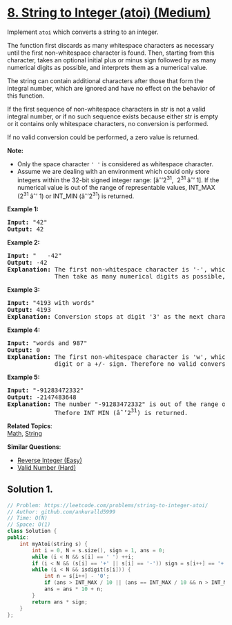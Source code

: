 # [8. String to Integer (atoi) (Medium)](https://leetcode.com/problems/string-to-integer-atoi/)

<p>Implement <code><span>atoi</span></code> which&nbsp;converts a string to an integer.</p>

<p>The function first discards as many whitespace characters as necessary until the first non-whitespace character is found. Then, starting from this character, takes an optional initial plus or minus sign followed by as many numerical digits as possible, and interprets them as a numerical value.</p>

<p>The string can contain additional characters after those that form the integral number, which are ignored and have no effect on the behavior of this function.</p>

<p>If the first sequence of non-whitespace characters in str is not a valid integral number, or if no such sequence exists because either str is empty or it contains only whitespace characters, no conversion is performed.</p>

<p>If no valid conversion could be performed, a zero value is returned.</p>

<p><strong>Note:</strong></p>

<ul>
	<li>Only the space character <code>' '</code> is considered as whitespace character.</li>
	<li>Assume we are dealing with an environment which could only store integers within the 32-bit signed integer range: [âˆ’2<sup>31</sup>,&nbsp; 2<sup>31&nbsp;</sup>âˆ’ 1]. If the numerical value is out of the range of representable values, INT_MAX (2<sup>31&nbsp;</sup>âˆ’ 1) or INT_MIN (âˆ’2<sup>31</sup>) is returned.</li>
</ul>

<p><strong>Example 1:</strong></p>

<pre><strong>Input:</strong> "42"
<strong>Output:</strong> 42
</pre>

<p><strong>Example 2:</strong></p>

<pre><strong>Input:</strong> "   -42"
<strong>Output:</strong> -42
<strong>Explanation:</strong> The first non-whitespace character is '-', which is the minus sign.
&nbsp;            Then take as many numerical digits as possible, which gets 42.
</pre>

<p><strong>Example 3:</strong></p>

<pre><strong>Input:</strong> "4193 with words"
<strong>Output:</strong> 4193
<strong>Explanation:</strong> Conversion stops at digit '3' as the next character is not a numerical digit.
</pre>

<p><strong>Example 4:</strong></p>

<pre><strong>Input:</strong> "words and 987"
<strong>Output:</strong> 0
<strong>Explanation:</strong> The first non-whitespace character is 'w', which is not a numerical 
&nbsp;            digit or a +/- sign. Therefore no valid conversion could be performed.</pre>

<p><strong>Example 5:</strong></p>

<pre><strong>Input:</strong> "-91283472332"
<strong>Output:</strong> -2147483648
<strong>Explanation:</strong> The number "-91283472332" is out of the range of a 32-bit signed integer.
&nbsp;            Thefore INT_MIN (âˆ’2<sup>31</sup>) is returned.</pre>


**Related Topics**:  
[Math](https://leetcode.com/tag/math/), [String](https://leetcode.com/tag/string/)

**Similar Questions**:
* [Reverse Integer (Easy)](https://leetcode.com/problems/reverse-integer/)
* [Valid Number (Hard)](https://leetcode.com/problems/valid-number/)

## Solution 1.

```cpp
// Problem: https://leetcode.com/problems/string-to-integer-atoi/
// Author: github.com/ankuralld5999
// Time: O(N)
// Space: O(1)
class Solution {
public:
    int myAtoi(string s) {
        int i = 0, N = s.size(), sign = 1, ans = 0;
        while (i < N && s[i] == ' ') ++i;
        if (i < N && (s[i] == '+' || s[i] == '-')) sign = s[i++] == '+' ? 1 : -1;
        while (i < N && isdigit(s[i])) {
            int n = s[i++] - '0';
            if (ans > INT_MAX / 10 || (ans == INT_MAX / 10 && n > INT_MAX % 10)) return sign == 1 ? INT_MAX : INT_MIN;
            ans = ans * 10 + n;
        }
        return ans * sign;
    }
};
```

